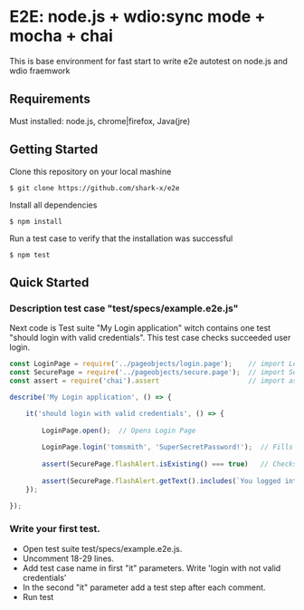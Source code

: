 # E2E: node.js + wdio:sync mode + mocha + chai

This is base environment for fast start to write e2e autotest on node.js and wdio fraemwork

## Requirements

Must installed: node.js, chrome|firefox, Java(jre)

## Getting Started

Clone this repository on your local mashine

    $ git clone https://github.com/shark-x/e2e

Install all dependencies

    $ npm install

Run a test case to verify that the installation was successful

    $ npm test

## Quick Started

### Description test case "test/specs/example.e2e.js"

Next code is Test suite "My Login application" witch contains one test "should login with valid credentials". This test case checks succeeded user login.
```javascript
const LoginPage = require('../pageobjects/login.page');    // import LoginPage class
const SecurePage = require('../pageobjects/secure.page');  // import SecurePage class
const assert = require('chai').assert                      // import assertion method from chai library

describe('My Login application', () => {

    it('should login with valid credentials', () => {
        
        LoginPage.open();  // Opens Login Page
        
        LoginPage.login('tomsmith', 'SuperSecretPassword!');  // Fills Login form and submit
        
        assert(SecurePage.flashAlert.isExisting() === true)   // Checks for the presence of the Flash element
        
        assert(SecurePage.flashAlert.getText().includes(`You logged into a secure area!`) === true)  // Checks the content of a Flash element
    });

});
```

### Write your first test.

- Open test suite test/specs/example.e2e.js.
- Uncomment 18-29 lines.
- Add test case name in first "it" parameters. Write 'login with not valid credentials'
- In the second "it" parameter add a test step after each comment.    
- Run test